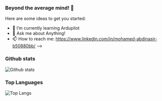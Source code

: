 ### Beyond the average mind! 👋



Here are some ideas to get you started:

- 🌱 I’m currently learning Ardupilot
- 💬 Ask me about Anything!
- 📫 How to reach me: https://www.linkedin.com/in/mohamed-abdinasir-b50880bb/
-->

### Github stats
![Github stats](https://github-readme-stats.vercel.app/api?username=Abdelnacerr&count_private=true&show_icons=true&theme=radical)

### Top Languages
![Top Langs](https://github-readme-stats.vercel.app/api/top-langs/?username=Abdelnacerr&show_icons=true&theme=radical)

